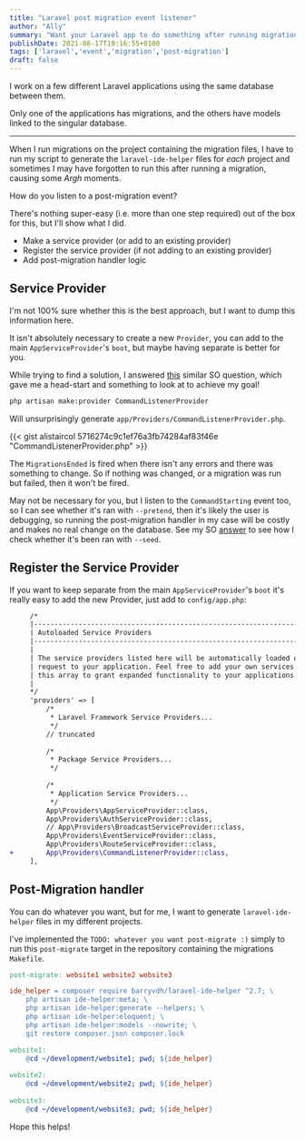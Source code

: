 ```yaml
---
title: "Laravel post migration event listener"
author: "Ally"
summary: "Want your Laravel app to do something after running migrations? Here's how I did it."
publishDate: 2021-06-17T19:16:55+0100
tags: ['laravel','event','migration','post-migration']
draft: false
---
```


I work on a few different Laravel applications using the same database between them.

Only one of the applications has migrations, and the others have models linked to the singular database.

---

When I run migrations on the project containing the migration files, I have to run my script to generate the `laravel-ide-helper` files for *each* project and sometimes I may have forgotten to run this after running a migration, causing some *Argh* moments.

How do you listen to a post-migration event?

There's nothing super-easy (i.e. more than one step required) out of the box for this, but I'll show what I did.

- Make a service provider (or add to an existing provider)
- Register the service provider (if not adding to an existing provider)
- Add post-migration handler logic

## Service Provider

I'm not 100% sure whether this is the best approach, but I want to dump this information here.

It isn't absolutely necessary to create a new `Provider`, you can add to the main `AppServiceProvider`'s `boot`, but maybe having separate is better for you.

While trying to find a solution, I answered [this](https://stackoverflow.com/questions/63194721) similar SO question, which gave me a head-start and something to look at to achieve my goal!

```bash
php artisan make:provider CommandListenerProvider
```

Will unsurprisingly generate `app/Providers/CommandListenerProvider.php`.

{{< gist alistaircol 5716274c9c1ef76a3fb74284af83f46e "CommandListenerProvider.php" >}}

The `MigrationsEnded` is fired when there isn't any errors and there was something to change. So if nothing was changed, or a migration was run but failed, then it won't be fired.

May not be necessary for you, but I listen to the `CommandStarting` event too, so I can see whether it's ran with `--pretend`, then it's likely the user is debugging, so running the post-migration handler in my case will be costly and makes no real change on the database. See my SO [answer](https://stackoverflow.com/questions/63194721/laravel-intercept-multi-parameter-artisan-event/68025467#68025467) to see how I check whether it's been ran with `--seed`.

## Register the Service Provider

If you want to keep separate from the main `AppServiceProvider`'s `boot` it's really easy to add the new Provider, just add to `config/app.php`:

```diff
     /*
     |--------------------------------------------------------------------------
     | Autoloaded Service Providers
     |--------------------------------------------------------------------------
     |
     | The service providers listed here will be automatically loaded on the
     | request to your application. Feel free to add your own services to
     | this array to grant expanded functionality to your applications.
     |
     */
     'providers' => [
         /*
          * Laravel Framework Service Providers...
          */
         // truncated
         
         /*
          * Package Service Providers...
          */
          
         /*
          * Application Service Providers...
          */
         App\Providers\AppServiceProvider::class,
         App\Providers\AuthServiceProvider::class,
         // App\Providers\BroadcastServiceProvider::class,
         App\Providers\EventServiceProvider::class,
         App\Providers\RouteServiceProvider::class,
+        App\Providers\CommandListenerProvider::class,
     ],
```

## Post-Migration handler

You can do whatever you want, but for me, I want to generate `laravel-ide-helper` files in my different projects.

I've implemented the `TODO: whatever you want post-migrate :)` simply to run this `post-migrate` target in the repository containing the migrations `Makefile`.

```makefile
post-migrate: website1 website2 website3

ide_helper = composer require barryvdh/laravel-ide-helper ^2.7; \
	php artisan ide-helper:meta; \
	php artisan ide-helper:generate --helpers; \
	php artisan ide-helper:eloquent; \
	php artisan ide-helper:models --nowrite; \
	git restore composer.json composer.lock

website1:
	@cd ~/development/website1; pwd; ${ide_helper}
	
website2:
	@cd ~/development/website2; pwd; ${ide_helper}
	
website3:
	@cd ~/development/website3; pwd; ${ide_helper}
```

Hope this helps!
